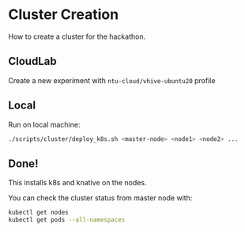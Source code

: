 # Cluster Creation

How to create a cluster for the hackathon.

## CloudLab

Create a new experiment with `ntu-cloud/vhive-ubuntu20` profile

## Local

Run on local machine:

```bash
./scripts/cluster/deploy_k8s.sh <master-node> <node1> <node2> ...
```

## Done!

This installs k8s and knative on the nodes.

You can check the cluster status from master node with:

```bash
kubectl get nodes
kubectl get pods --all-namespaces
```
